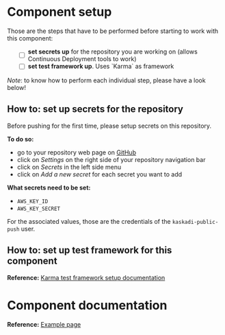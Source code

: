 # Component setup

Those are the steps that have to be performed before starting to work with this component:
<ul style="list-style: none;">
  <li style="display:flex;">
    <input type="checkbox">
    <label style="margin-left: 5px;"><strong>set secrets up</strong> for the repository you are working on (allows Continuous Deployment tools to work)</label>
  </li>
  <li style="display:flex;">
    <input type="checkbox">
    <label style="margin-left: 5px;"><strong>set test framework up</strong>. Uses `Karma` as framework</label>
  </li>
</ul>

_Note_: to know how to perform each individual step, please have a look below!

## **How to:** set up secrets for the repository

Before pushing for the first time, please setup secrets on this repository.

**To do so:**
- go to your repository web page on [GitHub](https://github.com/)
- click on _Settings_ on the right side of your repository navigation bar
- click on _Secrets_ in the left side menu
- click on _Add a new secret_ for each secret you want to add

**What secrets need to be set:**
- `AWS_KEY_ID`
- `AWS_KEY_SECRET`

For the associated values, those are the credentials of the `kaskadi-public-push` user.

## **How to:** set up test framework for this component

**Reference:** [Karma test framework setup documentation](https://github.com/kaskadi/docs-and-discussions/blob/master/karma-test/README.md)

# Component documentation

**Reference:** [Example page](https://cdn.klimapartner.net/modules/@kaskadi/kaskadi-template/example/index.html)
